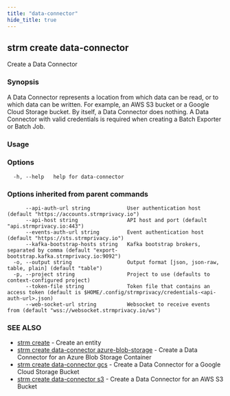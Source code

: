 ```yaml
---
title: "data-connector"
hide_title: true
---
```

## strm create data-connector

Create a Data Connector

### Synopsis

A Data Connector represents a location from which data can be read, or to which data can be written. 
For example, an AWS S3 bucket or a Google Cloud Storage bucket. By itself, a Data Connector does nothing. 
A Data Connector with valid credentials is required when creating a Batch Exporter or Batch Job.

### Usage

### Options

```
  -h, --help   help for data-connector
```

### Options inherited from parent commands

```
      --api-auth-url string            User authentication host (default "https://accounts.strmprivacy.io")
      --api-host string                API host and port (default "api.strmprivacy.io:443")
      --events-auth-url string         Event authentication host (default "https://sts.strmprivacy.io")
      --kafka-bootstrap-hosts string   Kafka bootstrap brokers, separated by comma (default "export-bootstrap.kafka.strmprivacy.io:9092")
  -o, --output string                  Output format [json, json-raw, table, plain] (default "table")
  -p, --project string                 Project to use (defaults to context-configured project)
      --token-file string              Token file that contains an access token (default is $HOME/.config/strmprivacy/credentials-<api-auth-url>.json)
      --web-socket-url string          Websocket to receive events from (default "wss://websocket.strmprivacy.io/ws")
```

### SEE ALSO

* [strm create](docs/04-reference/01-cli-reference/strm/create/index.md)	 - Create an entity
* [strm create data-connector azure-blob-storage](docs/04-reference/01-cli-reference/strm/create/data-connector/azure-blob-storage.md)	 - Create a Data Connector for an Azure Blob Storage Container
* [strm create data-connector gcs](docs/04-reference/01-cli-reference/strm/create/data-connector/gcs.md)	 - Create a Data Connector for a Google Cloud Storage Bucket
* [strm create data-connector s3](docs/04-reference/01-cli-reference/strm/create/data-connector/s3.md)	 - Create a Data Connector for an AWS S3 Bucket

